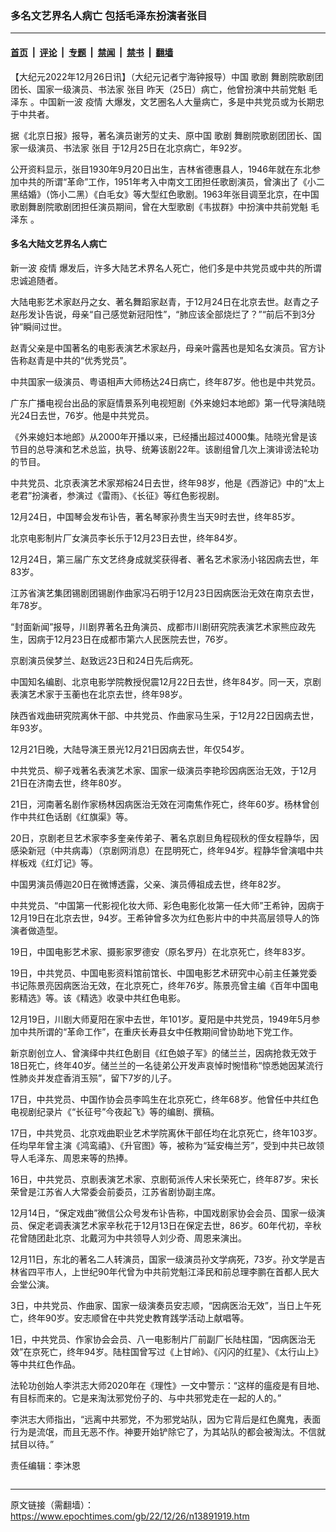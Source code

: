### 多名文艺界名人病亡 包括毛泽东扮演者张目

---

#### [首页](../../../..?n13891919) &nbsp;|&nbsp; [评论](../../../../../epoch-comment?n13891919) &nbsp;|&nbsp; [专题](../../../../../epoch-special?n13891919) &nbsp;|&nbsp; [禁闻](../../../../../epoch-news?n13891919) &nbsp;|&nbsp; [禁书](../../../../../books?n13891919) &nbsp;|&nbsp; [翻墙](https://github.com/gfw-breaker/nogfw/blob/master/README.md?n13891919)


<div class="post_content" id="artbody" itemprop="articleBody">
 <!-- article content begin -->
 <p>
  【大纪元2022年12月26日讯】（大纪元记者宁海钟报导）中国
  <ok href="https://www.epochtimes.com/gb/tag/%E6%AD%8C%E5%89%A7.html">
   歌剧
  </ok>
  舞剧院歌剧团团长、国家一级演员、书法家
  <ok href="https://www.epochtimes.com/gb/tag/%E5%BC%A0%E7%9B%AE.html">
   张目
  </ok>
  昨天（25日）病亡，他曾扮演中共前党魁
  <ok href="https://www.epochtimes.com/gb/tag/%E6%AF%9B%E6%B3%BD%E4%B8%9C.html">
   毛泽东
  </ok>
  。中国新一波
  <ok href="https://www.epochtimes.com/gb/tag/%E7%96%AB%E6%83%85.html">
   疫情
  </ok>
  大爆发，文艺圈名人大量病亡，多是中共党员或为长期忠于中共者。
 </p>
 <p>
  据《北京日报》报导，著名演员谢芳的丈夫、原中国
  <ok href="https://www.epochtimes.com/gb/tag/%E6%AD%8C%E5%89%A7.html">
   歌剧
  </ok>
  舞剧院歌剧团团长、国家一级演员、书法家
  <ok href="https://www.epochtimes.com/gb/tag/%E5%BC%A0%E7%9B%AE.html">
   张目
  </ok>
  于12月25日在北京病亡，年92岁。
 </p>
 <p>
  公开资料显示，张目1930年9月20日出生，吉林省德惠县人，1946年就在东北参加中共的所谓“革命”工作，1951年考入中南文工团担任歌剧演员，曾演出了《小二黑结婚》（饰小二黑）《白毛女》等大型红色歌剧。1963年张目调至北京，在中国歌剧舞剧院歌剧团担任演员期间，曾在大型歌剧《韦拔群》中扮演中共前党魁
  <ok href="https://www.epochtimes.com/gb/tag/%E6%AF%9B%E6%B3%BD%E4%B8%9C.html">
   毛泽东
  </ok>
  。
 </p>
 <h4>
  多名大陆文艺界名人病亡
 </h4>
 <p>
  新一波
  <ok href="https://www.epochtimes.com/gb/tag/%E7%96%AB%E6%83%85.html">
   疫情
  </ok>
  爆发后，许多大陆艺术界名人死亡，他们多是中共党员或中共的所谓忠诚追随者。
 </p>
 <p>
  大陆电影艺术家赵丹之女、著名舞蹈家赵青，于12月24日在北京去世。赵青之子赵彤发讣告说，母亲“自己感觉新冠阳性”，“肺应该全部烧烂了？”“前后不到3分钟”瞬间过世。
 </p>
 <p>
  赵青父亲是中国著名的电影表演艺术家赵丹，母亲叶露茜也是知名女演员。官方讣告称赵青是中共的“优秀党员”。
 </p>
 <p>
  中共国家一级演员、粤语相声大师杨达24日病亡，终年87岁。他也是中共党员。
 </p>
 <p>
  广东广播电视台出品的家庭情景系列电视短剧《外来媳妇本地郎》第一代导演陆晓光24日去世，76岁。他是中共党员。
 </p>
 <p>
  《外来媳妇本地郎》从2000年开播以来，已经播出超过4000集。陆晓光曾是该节目的总导演和艺术总监，执导、统筹该剧22年。该剧组曾几次上演诽谤法轮功的节目。
 </p>
 <p>
  中共党员、北京表演艺术家郑榕24日去世，终年98岁，他是《西游记》中的“太上老君”扮演者，参演过《雷雨》、《长征》等红色影视剧。
 </p>
 <p>
  12月24日，中国琴会发布讣告，著名琴家孙贵生当天9时去世，终年85岁。
 </p>
 <p>
  北京电影制片厂女演员李长乐于12月23日去世，终年84岁。
 </p>
 <p>
  12月24日，第三届广东文艺终身成就奖获得者、著名艺术家汤小铭因病去世，年83岁。
 </p>
 <p>
  江苏省演艺集团锡剧团锡剧作曲家冯石明于12月23日因病医治无效在南京去世，年78岁。
 </p>
 <p>
  “封面新闻”报导，川剧界著名丑角演员、成都市川剧研究院表演艺术家熊应政先生，因病于12月23日在成都市第六人民医院去世，76岁。
 </p>
 <p>
  京剧演员侯梦兰、赵致远23日和24日先后病死。
 </p>
 <p>
  中国知名编剧、北京电影学院教授倪震12月22日去世，终年84岁。同一天，京剧表演艺术家于玉蘅也在北京去世，终年98岁。
 </p>
 <p>
  陕西省戏曲研究院离休干部、中共党员、作曲家马生采，于12月22日因病去世，年93岁。
 </p>
 <p>
  12月21日晚，大陆导演王景光12月21日因病去世，年仅54岁。
 </p>
 <p>
  中共党员、柳子戏著名表演艺术家、国家一级演员李艳珍因病医治无效，于12月21日在济南去世，终年80岁。
 </p>
 <p>
  21日，河南著名剧作家杨林因病医治无效在河南焦作死亡，终年60岁。杨林曾创作中共红色话剧《红旗渠》等。
 </p>
 <p>
  20日，京剧老旦艺术家李多奎亲传弟子、著名京剧旦角程砚秋的侄女程静华，因感染新冠（中共病毒）（京剧网消息）在昆明死亡，终年94岁。程静华曾演唱中共样板戏《红灯记》等。
 </p>
 <p>
  中国男演员傅迦20日在微博透露，父亲、演员傅祖成去世，终年82岁。
 </p>
 <p>
  中共党员、“中国第一代影视化妆大师、彩色电影化妆第一任大师”王希钟，因病于12月19日在北京去世，94岁。王希钟曾多次为红色影片中的中共高层领导人的饰演者做造型。
 </p>
 <p>
  19日，中国电影艺术家、摄影家罗德安（原名罗丹）在北京死亡，终年83岁。
 </p>
 <p>
  19日，中共党员、中国电影资料馆前馆长、中国电影艺术研究中心前主任兼党委书记陈景亮因病医治无效，在北京死亡，终年76岁。陈景亮曾主编《百年中国电影精选》等。该《精选》收录中共红色电影。
 </p>
 <p>
  12月19日，川剧大师夏阳在家中去世，年101岁。夏阳是中共党员，1949年5月参加中共所谓的“革命工作”，在重庆长寿县女中任教期间曾协助地下党工作。
 </p>
 <p>
  新京剧创立人、曾演绎中共红色剧目《红色娘子军》的储兰兰，因病抢救无效于18日死亡，终年40岁。储兰兰的一名徒弟公开发声哀悼时惋惜称“惊悉她因某流行性肺炎并发症香消玉殒”，留下7岁的儿子。
 </p>
 <p>
  17日，中共党员、中国作协会员李鸣生在北京死亡，终年68岁。他曾任中共红色电视剧纪录片《“长征号”今夜起飞》等的编剧、撰稿。
 </p>
 <p>
  17日，中共党员、北京戏曲职业艺术学院离休干部任均在北京死亡，终年103岁。任均早年曾主演《鸿鸾禧》、《升官图》等，被称为“延安梅兰芳”，受到中共已故领导人毛泽东、周恩来等的热捧。
 </p>
 <p>
  16日，中共党员、京剧表演艺术家、京剧荀派传人宋长荣死亡，终年87岁。宋长荣曾是江苏省人大常委会前委员，江苏省剧协副主席。
 </p>
 <p>
  12月14日，“保定戏曲”微信公众号发布讣告称，中国戏剧家协会会员、国家一级演员、保定老调表演艺术家辛秋花于12月13日在保定去世，86岁。60年代初，辛秋花曾随团赴北京、北戴河为中共领导人刘少奇、周恩来演出。
 </p>
 <p>
  12月11日，东北的著名二人转演员，国家一级演员孙文学病死，73岁。孙文学是吉林省四平市人，上世纪90年代曾为中共前党魁江泽民和前总理李鹏在首都人民大会堂公演。
 </p>
 <p>
  3日，中共党员、作曲家、国家一级演奏员安志顺，“因病医治无效”，当日上午死亡，终年90岁。安志顺曾在中共党史教育践学活动上献唱等。
 </p>
 <p>
  1日，中共党员、作家协会会员、八一电影制片厂前副厂长陆柱国，“因病医治无效”在京死亡，终年94岁。陆柱国曾写过《上甘岭》、《闪闪的红星》、《太行山上》等中共红色作品。
 </p>
 <p>
  法轮功创始人李洪志大师2020年在《理性》一文中警示：“这样的瘟疫是有目地、有目标而来的。它是来淘汰邪党份子的、与中共邪党走在一起的人的。”
 </p>
 <p>
  李洪志大师指出，“远离中共邪党，不为邪党站队，因为它背后是红色魔鬼，表面行为是流氓，而且无恶不作。神要开始铲除它了，为其站队的都会被淘汰。不信就拭目以待。”
 </p>
 <p>
  责任编辑：李沐恩
 </p>
 <!-- article content end -->
 <div id="below_article_ad">
 </div>
</div>


<img src='http://gfw-breaker.win/epoch-news/pages/ncid280/n13891919.md' width='0px' height='0px'/>

---

原文链接（需翻墙）：https://www.epochtimes.com/gb/22/12/26/n13891919.htm